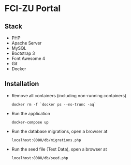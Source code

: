 FCI-ZU Portal
==============

## Stack
- PHP
- Apache Server
- MySQL
- Bootstrap 3
- Font Awesome 4
- Git
- Docker

## Installation
- Remove all containers (including non-running containers)

  ```
  docker rm -f `docker ps --no-trunc -aq`
  ```

- Run the application

  ```
  docker-compose up
  ```

- Run the database migrations, open a browser at

  ```
  localhost:8080/db/migrations.php
  ```

- Run the seed file (Test Data), open a browser at

  ```
  localhost:8080/db/seed.php
  ```
